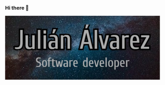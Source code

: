 ### Hi there 👋

<img src="https://github.com/julianalvarezcaro/julianalvarezcaro/blob/main/asFina.jpg?raw=true" width="700" alt="Julián banner">

<!--
**julianalvarezcaro/julianalvarezcaro** is a ✨ _special_ ✨ repository because its `README.md` (this file) appears on your GitHub profile.

Here are some ideas to get you started:

- 🔭 I’m currently working on ...
- 🌱 I’m currently learning ...
- 👯 I’m looking to collaborate on ...
- 🤔 I’m looking for help with ...
- 💬 Ask me about ...
- 📫 How to reach me: ...
- 😄 Pronouns: ...
- ⚡ Fun fact: ...
-->
